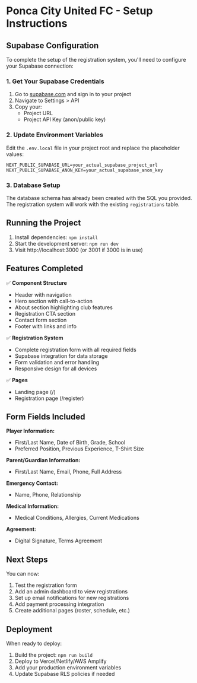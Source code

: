 # Ponca City United FC - Setup Instructions

## Supabase Configuration

To complete the setup of the registration system, you'll need to configure your Supabase connection:

### 1. Get Your Supabase Credentials

1. Go to [supabase.com](https://supabase.com) and sign in to your project
2. Navigate to Settings > API
3. Copy your:
   - Project URL
   - Project API Key (anon/public key)

### 2. Update Environment Variables

Edit the `.env.local` file in your project root and replace the placeholder values:

```env
NEXT_PUBLIC_SUPABASE_URL=your_actual_supabase_project_url
NEXT_PUBLIC_SUPABASE_ANON_KEY=your_actual_supabase_anon_key
```

### 3. Database Setup

The database schema has already been created with the SQL you provided. The registration system will work with the existing `registrations` table.

## Running the Project

1. Install dependencies: `npm install`
2. Start the development server: `npm run dev`
3. Visit http://localhost:3000 (or 3001 if 3000 is in use)

## Features Completed

✅ **Component Structure**
- Header with navigation
- Hero section with call-to-action
- About section highlighting club features
- Registration CTA section
- Contact form section
- Footer with links and info

✅ **Registration System**
- Complete registration form with all required fields
- Supabase integration for data storage
- Form validation and error handling
- Responsive design for all devices

✅ **Pages**
- Landing page (/)
- Registration page (/register)

## Form Fields Included

**Player Information:**
- First/Last Name, Date of Birth, Grade, School
- Preferred Position, Previous Experience, T-Shirt Size

**Parent/Guardian Information:**
- First/Last Name, Email, Phone, Full Address

**Emergency Contact:**
- Name, Phone, Relationship

**Medical Information:**
- Medical Conditions, Allergies, Current Medications

**Agreement:**
- Digital Signature, Terms Agreement

## Next Steps

You can now:
1. Test the registration form
2. Add an admin dashboard to view registrations
3. Set up email notifications for new registrations
4. Add payment processing integration
5. Create additional pages (roster, schedule, etc.)

## Deployment

When ready to deploy:
1. Build the project: `npm run build`
2. Deploy to Vercel/Netlify/AWS Amplify
3. Add your production environment variables
4. Update Supabase RLS policies if needed